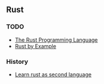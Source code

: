 ## Rust


### TODO

- [The Rust Programming Language](https://doc.rust-jp.rs/book/second-edition/)
- [Rust by Example](https://doc.rust-jp.rs/rust-by-example-ja/)

### History

- [Learn rust as second language](https://employment.en-japan.com/engineerhub/entry/2017/07/10/110000#Hello-World)